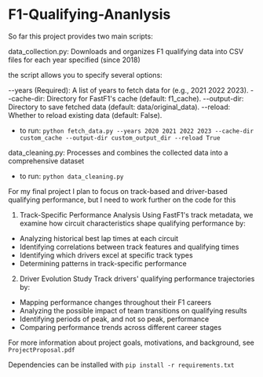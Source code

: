 # F1-Qualifying-Ananlysis


So far this project provides two main scripts:

data_collection.py: Downloads and organizes F1 qualifying data into CSV files for each year specified (since 2018)

the script allows you to specify several options:

--years (Required): A list of years to fetch data for (e.g., 2021 2022 2023).
--cache-dir: Directory for FastF1's cache (default: f1_cache).
--output-dir: Directory to save fetched data (default: data/original_data).
--reload: Whether to reload existing data (default: False).

- to run: `python fetch_data.py --years 2020 2021 2022 2023 --cache-dir custom_cache --output-dir custom_output_dir --reload True` 

data_cleaning.py: Processes and combines the collected data into a comprehensive dataset
- to run: `python data_cleaning.py`

For my final project I plan to focus on track-based and driver-based qualifying performance, but I need to work further on the code for this 

1. Track-Specific Performance Analysis
Using FastF1's track metadata, we examine how circuit characteristics shape qualifying performance by:

- Analyzing historical best lap times at each circuit
- Identifying correlations between track features and qualifying times
- Identifying which drivers excel at specific track types
- Determining patterns in track-specific performance

2. Driver Evolution Study
Track drivers' qualifying performance trajectories by:

- Mapping performance changes throughout their F1 careers
- Analyzing the possible impact of team transitions on qualifying results
- Identifying periods of peak, and not so peak, performance
- Comparing performance trends across different career stages

For more information about project goals, motivations, and background, see `ProjectProposal.pdf`

Dependencies can be installed with `pip install -r requirements.txt`
